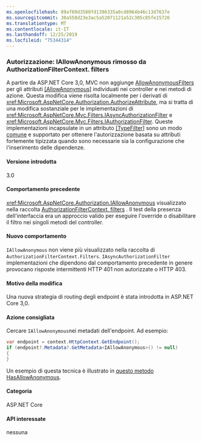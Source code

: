 ```yaml
---
ms.openlocfilehash: 89af89d3580fd1396335a0cd8964b46c13d7637e
ms.sourcegitcommit: 30a558d23e3ac5a52071121a52c305c85fe15726
ms.translationtype: MT
ms.contentlocale: it-IT
ms.lasthandoff: 12/25/2019
ms.locfileid: "75344314"
---
```

### <a name="authorization-iallowanonymous-removed-from-authorizationfiltercontextfilters"></a>Autorizzazione: IAllowAnonymous rimosso da AuthorizationFilterContext. filters

A partire da ASP.NET Core 3,0, MVC non aggiunge [AllowAnonymousFilters](xref:Microsoft.AspNetCore.Mvc.Authorization.AllowAnonymousFilter) per gli attributi [[AllowAnonymous]](xref:Microsoft.AspNetCore.Authorization.AllowAnonymousAttribute) individuati nei controller e nei metodi di azione. Questa modifica viene risolta localmente per i derivati di <xref:Microsoft.AspNetCore.Authorization.AuthorizeAttribute>, ma si tratta di una modifica sostanziale per le implementazioni di <xref:Microsoft.AspNetCore.Mvc.Filters.IAsyncAuthorizationFilter> e <xref:Microsoft.AspNetCore.Mvc.Filters.IAuthorizationFilter>. Queste implementazioni incapsulate in un attributo [[TypeFilter]](xref:Microsoft.AspNetCore.Mvc.TypeFilterAttribute) sono un modo [comune](https://stackoverflow.com/a/41348219/608220) e supportato per ottenere l'autorizzazione basata su attributi fortemente tipizzata quando sono necessarie sia la configurazione che l'inserimento delle dipendenze.

#### <a name="version-introduced"></a>Versione introdotta

3.0

#### <a name="old-behavior"></a>Comportamento precedente

<xref:Microsoft.AspNetCore.Authorization.IAllowAnonymous> visualizzato nella raccolta [AuthorizationFilterContext. filters](xref:Microsoft.AspNetCore.Mvc.Filters.FilterContext.Filters%2A) . Il test della presenza dell'interfaccia era un approccio valido per eseguire l'override o disabilitare il filtro nei singoli metodi del controller.

#### <a name="new-behavior"></a>Nuovo comportamento

`IAllowAnonymous` non viene più visualizzato nella raccolta di `AuthorizationFilterContext.Filters`. `IAsyncAuthorizationFilter` implementazioni che dipendono dal comportamento precedente in genere provocano risposte intermittenti HTTP 401 non autorizzate o HTTP 403.

#### <a name="reason-for-change"></a>Motivo della modifica

Una nuova strategia di routing degli endpoint è stata introdotta in ASP.NET Core 3,0.

#### <a name="recommended-action"></a>Azione consigliata

Cercare `IAllowAnonymous`nei metadati dell'endpoint. Ad esempio:

```csharp
var endpoint = context.HttpContext.GetEndpoint();
if (endpoint?.Metadata?.GetMetadata<IAllowAnonymous>() != null)
{
}
```

Un esempio di questa tecnica è illustrato in [questo metodo HasAllowAnonymous](https://github.com/aspnet/AspNetCore/blob/bd65275148abc9b07a3b59797a88d485341152bf/src/Mvc/Mvc.Core/src/Authorization/AuthorizeFilter.cs#L236).

#### <a name="category"></a>Categoria

ASP.NET Core

#### <a name="affected-apis"></a>API interessate

nessuna

<!--

#### Affected APIs

Not detectable via API analysis

-->
